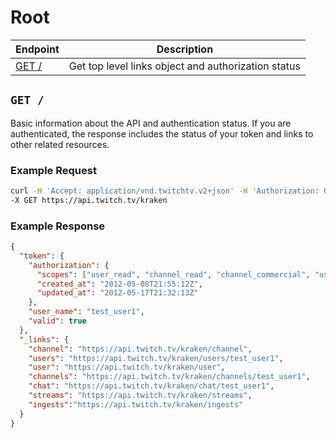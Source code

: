 # Root

| Endpoint | Description |
| ---- | --------------- |
| [GET /](/v2_resources/root.md#get-) | Get top level links object and authorization status |

## `GET /`

Basic information about the API and authentication status. If you are authenticated, the response includes the status of your token and links to other related resources.

### Example Request

```bash
curl -H 'Accept: application/vnd.twitchtv.v2+json' -H 'Authorization: OAuth <access_token>' \
-X GET https://api.twitch.tv/kraken
```

### Example Response

```json
{
  "token": {
    "authorization": {
      "scopes": ["user_read", "channel_read", "channel_commercial", "user_read"],
      "created_at": "2012-05-08T21:55:12Z",
      "updated_at": "2012-05-17T21:32:13Z"
    },
    "user_name": "test_user1",
    "valid": true
  },
  "_links": {
    "channel": "https://api.twitch.tv/kraken/channel",
    "users": "https://api.twitch.tv/kraken/users/test_user1",
    "user": "https://api.twitch.tv/kraken/user",
    "channels": "https://api.twitch.tv/kraken/channels/test_user1",
    "chat": "https://api.twitch.tv/kraken/chat/test_user1",
    "streams": "https://api.twitch.tv/kraken/streams",
    "ingests":"https://api.twitch.tv/kraken/ingests"
  }
}
```
